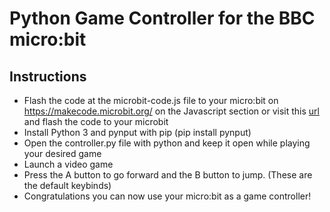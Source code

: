 # Python Game Controller for the BBC micro:bit
## Instructions
- Flash the code at the microbit-code.js file to your micro:bit on https://makecode.microbit.org/ on the Javascript section or visit this <a href="https://makecode.microbit.org/_Mi91HcdUtKXV">url</a> and flash the code to your microbit
- Install Python 3 and pynput with pip (pip install pynput)
- Open the controller.py file with python and keep it open while playing your desired game
- Launch a video game
- Press the A button to go forward and the B button to jump. (These are the default keybinds)
- Congratulations you can now use your micro:bit as a game controller!
